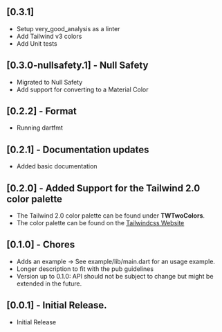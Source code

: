 ## [0.3.1]
* Setup very_good_analysis as a linter
* Add Tailwind v3 colors
* Add Unit tests

## [0.3.0-nullsafety.1] - Null Safety
* Migrated to Null Safety
* Add support for converting to a Material Color

## [0.2.2] - Format
* Running dartfmt

## [0.2.1] - Documentation updates
* Added basic documentation 

## [0.2.0] - Added Support for the Tailwind 2.0 color palette
* The Tailwind 2.0 color palette can be found under <b>TWTwoColors</b>.
* The color palette can be found on the [Tailwindcss Website](https://tailwindcss.com/docs/customizing-colors)


## [0.1.0] - Chores
* Adds an example -> See example/lib/main.dart for an usage example.
* Longer description to fit with the pub guidelines
* Version up to 0.1.0: API should not be subject to change but might be extended in the future.

## [0.0.1] - Initial Release.
* Initial Release